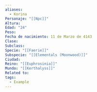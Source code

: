 ```yaml
---
aliases:
  - Korina
Personaje: "[[Npc]]"
Altura: 
Edad: "24"
Peso: 
Fecha de nacimiento: 11 de Marzo de 4143
Clase: 
Subclass: 
Specie: "[[Faerie]]"
Subspecie: "[[Elementals (Moonwood)]]"
Ciudad: 
Reino: "[[Euphrosinia]]"
Mundo: "[[Kerthalyss]]"
Related to: 
tags:
  - Example
---
```

